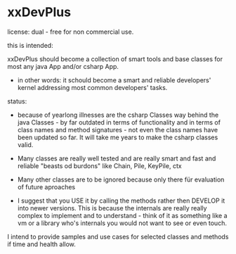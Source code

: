 # xxDevPlus

license: dual - free for non commercial use.

this is intended: 

xxDevPlus should become a collection of smart tools and base classes for most any java App and/or csharp App. 
- in other words: it schould become a smart and reliable developers' kernel addressing most common developers' tasks.

status:

- because of yearlong illnesses are the csharp Classes way behind the java Classes - by far outdated in terms of functionality and in   terms of class names and method signatures - not even the class names have been updated so far. 
It will take me years to make the csharp classes valid.

- Many classes are really well tested and are really smart and fast and reliable "beasts od burdons" like Chain, Pile, KeyPile, ctx

- Many other classes are to be ignored because only there für evaluation of future aproaches

- I suggest that you USE it by calling the methods rather then DEVELOP it into newer versions. This is because the internals are really really complex to implement and to understand - think of it as something like a vm or a library who's internals you would not want to see or even touch.

I intend to provide samples and use cases for selected classes and methods if time and health allow.
